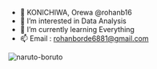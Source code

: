 - 👋 KONICHIWA, Orewa @rohanb16
- 👀 I’m interested in Data Analysis
- 🌱 I’m currently learning Everything
- 📫 Email : rohanborde6881@gmail.com

![naruto-boruto](https://user-images.githubusercontent.com/104476915/165432785-7fa3b1ef-da5d-49f1-9478-70dead6a1400.gif)
